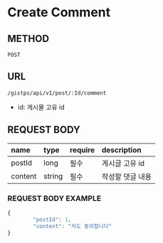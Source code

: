 # Create Comment



## METHOD

```text
POST
```

## URL

```text
/gistps/api/v1/post/:Id/comment
```

* id: 게시물 고유 id

## REQUEST BODY

| name | type | require | description |
| :--- | :--- | :--- | :--- |
| postId | long | 필수 | 게시글 고유 id |
| content | string | 필수 | 작성할 댓글 내용 |

### REQUEST BODY EXAMPLE

```javascript
{
        "postId": 1,
        "content": "저도 동의합니다"
}
```

